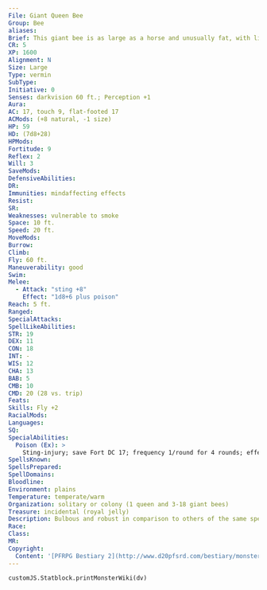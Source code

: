 ```yaml
---
File: Giant Queen Bee
Group: Bee
aliases: 
Brief: This giant bee is as large as a horse and unusually fat, with light brown stripes on her body.
CR: 5
XP: 1600
Alignment: N
Size: Large
Type: vermin
SubType: 
Initiative: 0
Senses: darkvision 60 ft.; Perception +1
Aura: 
AC: 17, touch 9, flat-footed 17
ACMods: (+8 natural, -1 size)
HP: 59
HD: (7d8+28)
HPMods: 
Fortitude: 9
Reflex: 2
Will: 3
SaveMods: 
DefensiveAbilities: 
DR: 
Immunities: mindaffecting effects
Resist: 
SR: 
Weaknesses: vulnerable to smoke
Space: 10 ft.
Speed: 20 ft.
MoveMods: 
Burrow: 
Climb: 
Fly: 60 ft.
Maneuverability: good
Swim: 
Melee: 
  - Attack: "sting +8"
    Effect: "1d8+6 plus poison"
Reach: 5 ft.
Ranged: 
SpecialAttacks: 
SpellLikeAbilities: 
STR: 19
DEX: 11
CON: 18
INT: -
WIS: 12
CHA: 13
BAB: 5
CMB: 10
CMD: 20 (28 vs. trip)
Feats: 
Skills: Fly +2
RacialMods: 
Languages: 
SQ: 
SpecialAbilities:
  Poison (Ex): >
    Sting-injury; save Fort DC 17; frequency 1/round for 4 rounds; effect 1d2 Con; cure 2 consecutive saves.
SpellsKnown: 
SpellsPrepared: 
SpellDomains: 
Bloodline: 
Environment: plains
Temperature: temperate/warm
Organization: solitary or colony (1 queen and 3-18 giant bees)
Treasure: incidental (royal jelly)
Description: Bulbous and robust in comparison to others of the same species, giant queen bees are immense, fertile females, easily identified by their larger size and lighter stripes. They grow to 12 feet in length and weigh 140 pounds. Royal Jelly When a hive of bees needs a new queen to replace one that has died, they feed specially selected larvae royal jelly to trigger the larvae's transformation into new queens. The first queen to hatch then kills any other new queens. Royal jelly has remarkable effects on other creatures if eaten. A pound of royal jelly provides enough nourishment for a full day, and grants a +4 resistance bonus on all saving throws against disease for the next 24 hours. If a creature sleeps enough to heal damage within 24 hours of eating at least a pound of royal jelly, it heals twice the hit points and ability damage as it otherwise would. A typical bee hive contains 2d6 pounds of royal jelly-a single pound sells for 100 gp.
Race: 
Class: 
MR: 
Copyright:
  Content: '[PFRPG Bestiary 2](http://www.d20pfsrd.com/bestiary/monster-listings/vermin/bee-giant-queen)'
---
```

```dataviewjs
customJS.Statblock.printMonsterWiki(dv)
```
